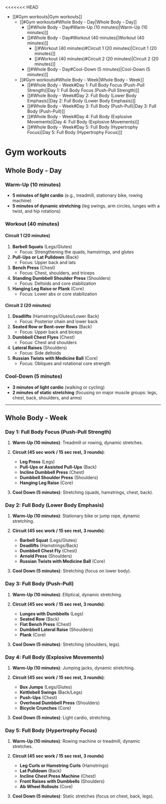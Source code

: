 <<<<<<< HEAD
- [[#Gym workouts|Gym workouts]]
	- [[#Gym workouts#Whole Body - Day|Whole Body - Day]]
		- [[#Whole Body - Day#Warm-Up (10 minutes)|Warm-Up (10 minutes)]]
		- [[#Whole Body - Day#Workout (40 minutes)|Workout (40 minutes)]]
			- [[#Workout (40 minutes)#Circuit 1 (20 minutes)|Circuit 1 (20 minutes)]]
			- [[#Workout (40 minutes)#Circuit 2 (20 minutes)|Circuit 2 (20 minutes)]]
		- [[#Whole Body - Day#Cool-Down (5 minutes)|Cool-Down (5 minutes)]]
	- [[#Gym workouts#Whole Body - Week|Whole Body - Week]]
		- [[#Whole Body - Week#Day 1: Full Body Focus (Push-Pull Strength)|Day 1: Full Body Focus (Push-Pull Strength)]]
		- [[#Whole Body - Week#Day 2: Full Body (Lower Body Emphasis)|Day 2: Full Body (Lower Body Emphasis)]]
		- [[#Whole Body - Week#Day 3: Full Body (Push-Pull)|Day 3: Full Body (Push-Pull)]]
		- [[#Whole Body - Week#Day 4: Full Body (Explosive Movements)|Day 4: Full Body (Explosive Movements)]]
		- [[#Whole Body - Week#Day 5: Full Body (Hypertrophy Focus)|Day 5: Full Body (Hypertrophy Focus)]]

# Gym workouts 

## Whole Body - Day 
### Warm-Up (10 minutes)
- **5 minutes of light cardio** (e.g., treadmill, stationary bike, rowing machine)
- **5 minutes of dynamic stretching** (leg swings, arm circles, lunges with a twist, and hip rotations)
### Workout (40 minutes)

#### Circuit 1 (20 minutes)
1. **Barbell Squats** (Legs/Glutes)
    - Focus: Strengthening the quads, hamstrings, and glutes
2. **Pull-Ups or Lat Pulldown** (Back)
    - Focus: Upper back and lats
3. **Bench Press** (Chest)
    - Focus: Chest, shoulders, and triceps
4. **Standing Dumbbell Shoulder Press** (Shoulders)
    - Focus: Deltoids and core stabilization
5. **Hanging Leg Raise or Plank** (Core)
    - Focus: Lower abs or core stabilization

#### Circuit 2 (20 minutes)
1. **Deadlifts** (Hamstrings/Glutes/Lower Back)
    - Focus: Posterior chain and lower back
2. **Seated Row or Bent-over Rows** (Back)
    - Focus: Upper back and biceps
3. **Dumbbell Chest Flyes** (Chest)
    - Focus: Chest and shoulders
4. **Lateral Raises** (Shoulders)
    - Focus: Side deltoids
5. **Russian Twists with Medicine Ball** (Core)
    - Focus: Obliques and rotational core strength
### Cool-Down (5 minutes)

- **3 minutes of light cardio** (walking or cycling)
- **2 minutes of static stretching** (focusing on major muscle groups: legs, chest, back, shoulders, and arms)

---

## Whole Body - Week

### Day 1: Full Body Focus (Push-Pull Strength)

1. **Warm-Up (10 minutes)**: Treadmill or rowing, dynamic stretches.
    
2. **Circuit (45 sec work / 15 sec rest, 3 rounds)**:
    - **Leg Press** (Legs)
    - **Pull-Ups or Assisted Pull-Ups** (Back)
    - **Incline Dumbbell Press** (Chest)
    - **Dumbbell Shoulder Press** (Shoulders)
    - **Hanging Leg Raise** (Core)

3. **Cool Down (5 minutes)**: Stretching (quads, hamstrings, chest, back).
    
### Day 2: Full Body (Lower Body Emphasis)

1. **Warm-Up (10 minutes)**: Stationary bike or jump rope, dynamic stretching.
    
2. **Circuit (45 sec work / 15 sec rest, 3 rounds)**:
    - **Barbell Squat** (Legs/Glutes)
    - **Deadlifts** (Hamstrings/Back)
    - **Dumbbell Chest Fly** (Chest)
    - **Arnold Press** (Shoulders)
    - **Russian Twists with Medicine Ball** (Core)
    
3. **Cool Down (5 minutes)**: Stretching (focus on lower body).
    
### Day 3: Full Body (Push-Pull)

1. **Warm-Up (10 minutes)**: Elliptical, dynamic stretching.
    
2. **Circuit (45 sec work / 15 sec rest, 3 rounds)**:
    - **Lunges with Dumbbells** (Legs)
    - **Seated Row** (Back)
    - **Flat Bench Press** (Chest)
    - **Dumbbell Lateral Raise** (Shoulders)
    - **Plank** (Core)

3. **Cool Down (5 minutes)**: Stretching (shoulders, legs).
    
### Day 4: Full Body (Explosive Movements)

1. **Warm-Up (10 minutes)**: Jumping jacks, dynamic stretching.
    
2. **Circuit (45 sec work / 15 sec rest, 3 rounds)**:
    - **Box Jumps** (Legs/Glutes)
    - **Kettlebell Swings** (Back/Legs)
    - **Push-Ups** (Chest)
    - **Overhead Dumbbell Press** (Shoulders)
    - **Bicycle Crunches** (Core)

3. **Cool Down (5 minutes)**: Light cardio, stretching.
    
### Day 5: Full Body (Hypertrophy Focus)

1. **Warm-Up (10 minutes)**: Rowing machine or treadmill, dynamic stretches.
    
2. **Circuit (45 sec work / 15 sec rest, 3 rounds)**
    - **Leg Curls or Hamstring Curls** (Hamstrings)
    - **Lat Pulldown** (Back)
    - **Incline Chest Press Machine** (Chest)
    - **Front Raises with Dumbbells** (Shoulders)
    - **Ab Wheel Rollouts** (Core)

3. **Cool Down (5 minutes)**: Static stretches (focus on chest, back, legs).